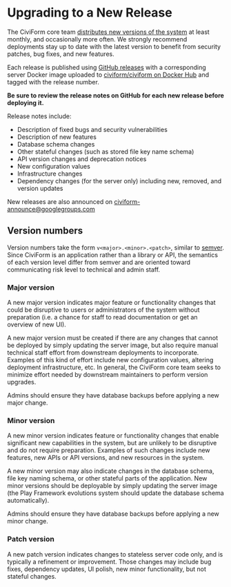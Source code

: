 # Upgrading to a New Release

The CiviForm core team [distributes new versions of the system](https://github.com/seattle-uat/civiform/releases) at least monthly, and occasionally more often. We strongly recommend deployments stay up to date with the latest version to benefit from security patches, bug fixes, and new features.

Each release is published using [GitHub releases](https://github.com/seattle-uat/civiform/releases) with a corresponding server Docker image uploaded to [civiform/civiform on Docker Hub](https://hub.docker.com/repository/docker/civiform/civiform) and tagged with the release number.

**Be sure to review the release notes on GitHub for each new release before deploying it.**

Release notes include:

- Description of fixed bugs and security vulnerabilities
- Description of new features
- Database schema changes
- Other stateful changes (such as stored file key name schema)
- API version changes and deprecation notices
- New configuration values
- Infrastructure changes
- Dependency changes (for the server only) including new, removed, and version updates

New releases are also announced on civiform-announce@googlegroups.com

## Version numbers

Version numbers take the form `v<major>.<minor>.<patch>`, similar to [semver](https://semver.org/). Since CiviForm is an application rather than a library or API, the semantics of each version level differ from semver and are oriented toward communicating risk level to technical and admin staff.

### Major version

A new major version indicates major feature or functionality changes that could be disruptive to users or administrators of the system without preparation (i.e. a chance for staff to read documentation or get an overview of new UI).

A new major version must be created if there are any changes that cannot be deployed by simply updating the server image, but also require manual technical staff effort from downstream deployments to incorporate. Examples of this kind of effort include new configuration values, altering deployment infrastructure, etc. In general, the CiviForm core team seeks to minimize effort needed by downstream maintainers to perform version upgrades.

Admins should ensure they have database backups before applying a new major change.

### Minor version

A new minor version indicates feature or functionality changes that enable significant new capabilities in the system, but are unlikely to be disruptive and do not require preparation. Examples of such changes include new features, new APIs or API versions, and new resources in the system.

A new minor version may also indicate changes in the database schema, file key naming schema, or other stateful parts of the application. New minor versions should be deployable by simply updating the server image (the Play Framework evolutions system should update the database schema automatically).

Admins should ensure they have database backups before applying a new minor change.

### Patch version

A new patch version indicates changes to stateless server code only, and is typically a refinement or improvement. Those changes may include bug fixes, dependency updates, UI polish, new minor functionality, but not stateful changes.
